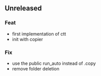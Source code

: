 ## Unreleased

### Feat

- first implementation of ctt
- init with copier

### Fix

- use the public run_auto instead of .copy
- remove folder deletion
